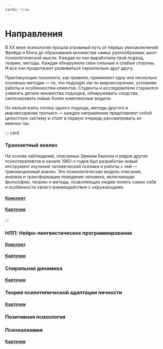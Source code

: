 ```yaml
---
cards: true
---
```


# Направления

В ХХ веке психология прошла огромный путь от первых умозаключений Фрейда и Юнга до образования множества самых разнообразных школ психологической мысли. Каждая из них выработала свой подход, теорию, методы. Каждая обнаружила свои сильные и слабые стороны. И все они продолжают развиваться параллельно друг другу.

Практикующие психологи, как правило, применяют одну или несколько основных методик — те, что подходят им по мировоззрению, условиям работы и особенностям клиентов. Студенты и исследователи стараются ухватить детали множества подходов, обнаруживать сходства, синтезировать новые более комплексные модели.

Но нельзя взять логику одного подхода, методы другого и мировоззрение третьего — каждое направление представляет собой целостную систему и стоит в первую очередь рассматривать их именно так. 

::: card
### Транзактный анализ

На основе наблюдений, описанных Эриком Берном и рядом других психотерапевтов в начале 1960-х годов был разработан новый инструмент изучения человеческой психики и работы с ней — транзакционный анализ. Это психологическая модель описания, анализа и трансформации поведения человека, включающая философию, теорию и методы, позволяющие людям понять самих себя и особенности своего взаимодействия с окружающими.

#### [Конспект](../synopsis/transact/index.md)

#### [Карточки](../cards/transact/index.md)

:::

### НЛП: Нейро-лингвистическое программирование

#### [Конспект](../synopsis/nlp/index.md)

#### [Карточки](../cards/nlp/index.md)


### Спиральная динамика

#### [Карточки](../cards/spiral/index.md)


### Теория психотипической адаптации личности

#### [Карточки](../cards/types/index.md)

### Позитивная психология


### Психоалхимия

#### [Карточки](../cards/alchemy/index.md)

